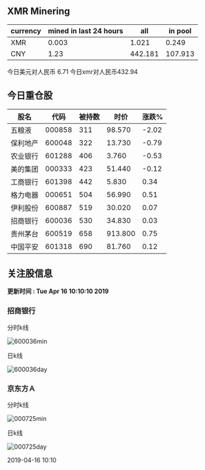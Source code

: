 ## XMR Minering

|currency|mined in last 24 hours|all|in pool|
|---|---|---|---|
|XMR|0.003|1.021|0.249|
|CNY|1.23|442.181|107.913|

今日美元对人民币 6.71	今日xmr对人民币432.94


## 今日重仓股 

|股名|代码|被持数|时价|涨跌%|
|---|---|---|---|---|
|五粮液|000858|311|98.570|-2.02|
|保利地产|600048|322|13.730|-0.79|
|农业银行|601288|406|3.760|-0.53|
|美的集团|000333|423|51.440|-0.12|
|工商银行|601398|442|5.830|0.34|
|格力电器|000651|504|56.990|0.51|
|伊利股份|600887|519|30.020|0.07|
|招商银行|600036|530|34.830|0.03|
|贵州茅台|600519|658|913.800|0.75|
|中国平安|601318|690|81.760|0.12|

## 关注股信息
**更新时间 : Tue Apr 16 10:10:10 2019**
### 招商银行 
分时k线

![600036min](http://image.sinajs.cn/newchart/min/n/sh600036.gif)

日k线

![600036day](http://image.sinajs.cn/newchart/daily/n/sh600036.gif)

### 京东方Ａ 
分时k线

![000725min](http://image.sinajs.cn/newchart/min/n/sz000725.gif)

日k线

![000725day](http://image.sinajs.cn/newchart/daily/n/sz000725.gif)

2019-04-16 10:10